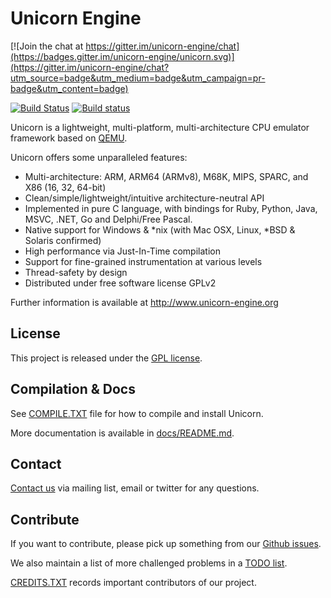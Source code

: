 Unicorn Engine
==============

[![Join the chat at https://gitter.im/unicorn-engine/chat](https://badges.gitter.im/unicorn-engine/unicorn.svg)](https://gitter.im/unicorn-engine/chat?utm_source=badge&utm_medium=badge&utm_campaign=pr-badge&utm_content=badge)

[![Build Status](https://travis-ci.org/unicorn-engine/unicorn.svg?branch=master)](https://travis-ci.org/unicorn-engine/unicorn)
[![Build status](https://ci.appveyor.com/api/projects/status/kojr7bald748ba2x/branch/master?svg=true)](https://ci.appveyor.com/project/aquynh/unicorn/branch/master)

Unicorn is a lightweight, multi-platform, multi-architecture CPU emulator framework
based on [QEMU](http://qemu.org).

Unicorn offers some unparalleled features:

- Multi-architecture: ARM, ARM64 (ARMv8), M68K, MIPS, SPARC, and X86 (16, 32, 64-bit)
- Clean/simple/lightweight/intuitive architecture-neutral API
- Implemented in pure C language, with bindings for Ruby, Python, Java, MSVC, .NET, Go and Delphi/Free Pascal.
- Native support for Windows & *nix (with Mac OSX, Linux, *BSD & Solaris confirmed)
- High performance via Just-In-Time compilation
- Support for fine-grained instrumentation at various levels
- Thread-safety by design
- Distributed under free software license GPLv2

Further information is available at http://www.unicorn-engine.org


License
-------

This project is released under the [GPL license](COPYING).


Compilation & Docs
------------------

See [COMPILE.TXT](COMPILE.TXT) file for how to compile and install Unicorn.

More documentation is available in [docs/README.md](docs/README.md).


Contact
-------

[Contact us](http://www.unicorn-engine.org/contact/) via mailing list, email or twitter for any questions.


Contribute
----------

If you want to contribute, please pick up something from our [Github issues](https://github.com/unicorn-engine/unicorn/issues).

We also maintain a list of more challenged problems in a [TODO list](https://github.com/unicorn-engine/unicorn/wiki/TODO).

[CREDITS.TXT](CREDITS.TXT) records important contributors of our project.

